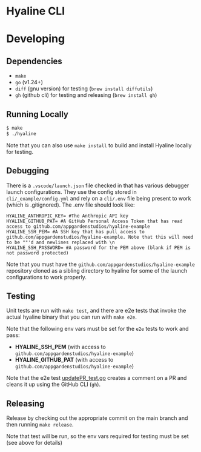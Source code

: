 # Hyaline CLI

# Developing

## Dependencies

* `make`
* `go` (v1.24+)
* `diff` (gnu version) for testing (`brew install diffutils`)
* `gh` (github cli) for testing and releasing (`brew install gh`)

## Running Locally
```sh
$ make
$ ./hyaline
```

Note that you can also use `make install` to build and install Hyaline locally for testing.

## Debugging
There is a `.vscode/launch.json` file checked in that has various debugger launch configurations. They use the config stored in `cli/_example/config.yml` and rely on a `cli/.env` file being present to work (which is .gitignored). The .env file should look like:

```
HYALINE_ANTHROPIC_KEY= #The Anthropic API key
HYALINE_GITHUB_PAT= #A GitHub Personal Access Token that has read access to github.com/appgardenstudios/hyaline-example
HYALINE_SSH_PEM= #A SSH key that has pull access to github.com/appgardenstudios/hyaline-example. Note that this will need to be ""'d and newlines replaced with \n
HYALINE_SSH_PASSWORD= #A password for the PEM above (blank if PEM is not password protected)
```

Note that you must have the `github.com/appgardenstudios/hyaline-example` repository cloned as a sibling directory to hyaline for some of the launch configurations to work properly.

## Testing
Unit tests are run with `make test`, and there are e2e tests that invoke the actual hyaline binary that you can run with `make e2e`.

Note that the following env vars must be set for the `e2e` tests to work and pass:
* **HYALINE_SSH_PEM** (with access to `github.com/appgardenstudios/hyaline-example`)
* **HYALINE_GITHUB_PAT** (with access to `github.com/appgardenstudios/hyaline-example`)

Note that the e2e test [updatePR_test.go](./e2e/updatePR_test.go) creates a comment on a PR and cleans it up using the GitHub CLI (`gh`).

## Releasing
Release by checking out the appropriate commit on the main branch and then running `make release`.

Note that test will be run, so the env vars required for testing must be set (see above for details)